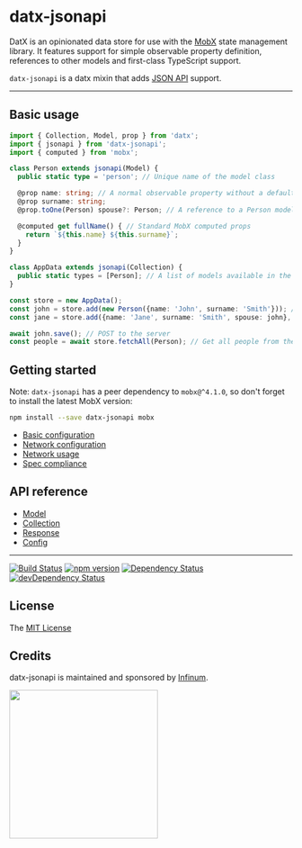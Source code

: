 # datx-jsonapi

DatX is an opinionated data store for use with the [MobX](https://mobx.js.org/) state management library. It features support for simple observable property definition, references to other models and first-class TypeScript support.

`datx-jsonapi` is a datx mixin that adds [JSON API](http://jsonapi.org/) support.

***

## Basic usage

```typescript
import { Collection, Model, prop } from 'datx';
import { jsonapi } from 'datx-jsonapi';
import { computed } from 'mobx';

class Person extends jsonapi(Model) {
  public static type = 'person'; // Unique name of the model class

  @prop name: string; // A normal observable property without a default value
  @prop surname: string;
  @prop.toOne(Person) spouse?: Person; // A reference to a Person model

  @computed get fullName() { // Standard MobX computed props
    return `${this.name} ${this.surname}`;
  }
}

class AppData extends jsonapi(Collection) {
  public static types = [Person]; // A list of models available in the collection
}

const store = new AppData();
const john = store.add(new Person({name: 'John', surname: 'Smith'})); // Add a model instance to the store
const jane = store.add({name: 'Jane', surname: 'Smith', spouse: john}, Person); // Add a model to the store

await john.save(); // POST to the server
const people = await store.fetchAll(Person); // Get all people from the server
```

## Getting started

Note: `datx-jsonapi` has a peer dependency to `mobx@^4.1.0`, so don't forget to install the latest MobX version:

```bash
npm install --save datx-jsonapi mobx
```

  * [Basic configuration](https://github.com/infinum/datx/wiki/Basic-configuration)
  * [Network configuration](https://github.com/infinum/datx/wiki/Network-configuration)
  * [Network usage](https://github.com/infinum/datx/wiki/Network-usage)
  * [Spec compliance](https://github.com/infinum/datx/wiki/Spec-compliance)

## API reference
  
  * [Model](https://github.com/infinum/datx/wiki/JSONAPI-Model)
  * [Collection](https://github.com/infinum/datx/wiki/JSONAPI-Collection)
  * [Response](https://github.com/infinum/datx/wiki/JSONAPI-Response)
  * [Config](https://github.com/infinum/datx/wiki/JSONAPI-Config)

***

[![Build Status](https://travis-ci.org/infinum/datx.svg?branch=master)](https://travis-ci.org/infinum/datx)
[![npm version](https://badge.fury.io/js/datx-jsonapi.svg)](https://badge.fury.io/js/datx-jsonapi)
[![Dependency Status](https://david-dm.org/infinum/datx.svg?path=packages/datx-jsonapi)](https://david-dm.org/infinum/datx?path=packages/datx-jsonapi)
[![devDependency Status](https://david-dm.org/infinum/datx/dev-status.svg?path=packages/datx-jsonapi)](https://david-dm.org/infinum/datx?path=packages/datx-jsonapi#info=devDependencies)

## License

The [MIT License](LICENSE)

## Credits

datx-jsonapi is maintained and sponsored by
[Infinum](http://www.infinum.co).

<img src="https://infinum.co/infinum.png" width="264">
